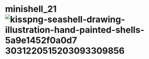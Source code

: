 # minishell_21 ![kisspng-seashell-drawing-illustration-hand-painted-shells-5a9e1452f0a0d7 3031220515203093309856](https://user-images.githubusercontent.com/86107897/187085496-502bf446-064f-4bf9-94d0-01a6ab736b0d.jpg)

